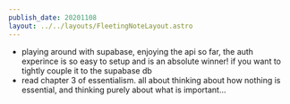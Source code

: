 ```yaml
---
publish_date: 20201108
layout: ../../layouts/FleetingNoteLayout.astro
---
```

- playing around with supabase, enjoying the api so far, the auth experince is so easy to setup and is an absolute winner! if you want to tightly couple it to the supabase db
- read chapter 3 of essentialism. all about thinking about how nothing is essential, and thinking purely about what is important...
